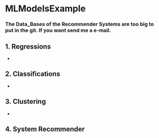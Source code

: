# MLModelsExample

### The Data_Bases of the Recommender Systems are too big to put in the git. If you want send me a e-mail.

## 1. Regressions
-

## 2. Classifications
-

## 3. Clustering
-

## 4. System Recommender

